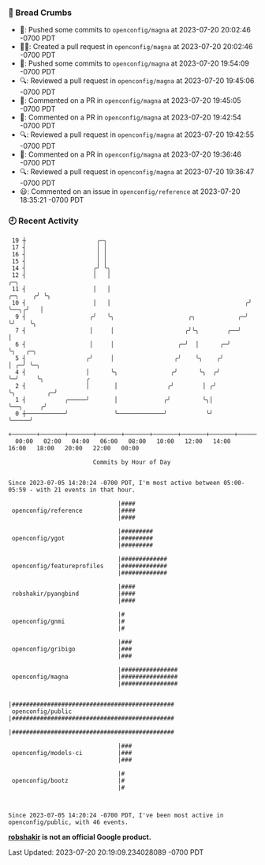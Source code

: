 ### 🍞 Bread Crumbs

 * 🚢: Pushed some commits to `openconfig/magna` at 2023-07-20 20:02:46 -0700 PDT
 * ✍🏼: Created a pull request in `openconfig/magna` at 2023-07-20 20:02:46 -0700 PDT
 * 🚢: Pushed some commits to `openconfig/magna` at 2023-07-20 19:54:09 -0700 PDT
 * 🔍: Reviewed a pull request in  `openconfig/magna` at 2023-07-20 19:45:06 -0700 PDT
 * 💬: Commented on a PR in  `openconfig/magna` at 2023-07-20 19:45:05 -0700 PDT
 * 💬: Commented on a PR in  `openconfig/magna` at 2023-07-20 19:42:54 -0700 PDT
 * 🔍: Reviewed a pull request in  `openconfig/magna` at 2023-07-20 19:42:55 -0700 PDT
 * 💬: Commented on a PR in  `openconfig/magna` at 2023-07-20 19:36:46 -0700 PDT
 * 🔍: Reviewed a pull request in  `openconfig/magna` at 2023-07-20 19:36:47 -0700 PDT
 * 😃: Commented on an issue in `openconfig/reference` at 2023-07-20 18:35:21 -0700 PDT

### 🕘 Recent Activity
```
 19 ┼                    ╭─╮
 17 ┤                    │ │
 16 ┤                    │ │
 15 ┤                    │ │
 14 ┤                   ╭╯ ╰╮
 12 ┤                   │   │                                               ╭─╮
 11 ┤                   │   │                                       ╭─╮    ╭╯ ╰╮
 10 ┤                   │   │                                      ╭╯ ╰──╮╭╯   │
  9 ┤                  ╭╯   ╰╮                     ╭╮            ╭─╯     ╰╯    ╰╮
  7 ┤                  │     │                    ╭╯╰╮        ╭──╯              │
  6 ┤                  │     │                  ╭─╯  │      ╭─╯                 ╰╮   ╭─╮
  5 ┤                 ╭╯     │                 ╭╯    ╰╮    ╭╯                    │ ╭─╯ ╰─╮
  4 ┤                 │      ╰╮               ╭╯      ╰╮  ╭╯                     ╰─╯     ╰╮            ╭
  2 ┤                 │       │              ╭╯        │ ╭╯                               ╰╮         ╭─╯
  1 ┤           ╭─────╯       │             ╭╯         ╰╮│                                 ╰──╮     ╭╯
  0 ┼───────────╯             ╰─────────────╯           ╰╯                                    ╰─────╯
    +───────+───────+───────+───────+───────+───────+───────+───────+───────+───────+───────+───────+────
  00:00   02:00   04:00   06:00   08:00   10:00   12:00   14:00   16:00   18:00   20:00   22:00   00:00   

						Commits by Hour of Day


Since 2023-07-05 14:20:24 -0700 PDT, I'm most active between 05:00-05:59 - with 21 events in that hour.

```



```
                               |####
 openconfig/reference          |####
                               |####

                               |#########
 openconfig/ygot               |#########
                               |#########

                               |#############
 openconfig/featureprofiles    |#############
                               |#############

                               |####
 robshakir/pyangbind           |####
                               |####

                               |#
 openconfig/gnmi               |#
                               |#

                               |###
 openconfig/gribigo            |###
                               |###

                               |################
 openconfig/magna              |################
                               |################

                               |##############################################
 openconfig/public             |##############################################
                               |##############################################

                               |###
 openconfig/models-ci          |###
                               |###

                               |#
 openconfig/bootz              |#
                               |#



Since 2023-07-05 14:20:24 -0700 PDT, I've been most active in openconfig/public, with 46 events.

```
**[robshakir](mailto:robjs@google.com) is not an official Google product.**  


Last Updated: 2023-07-20 20:19:09.234028089 -0700 PDT
